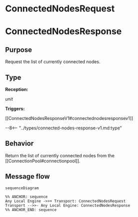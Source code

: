 # ConnectedNodesRequest
# ConnectedNodesResponse

## Purpose

<!-- --8<-- [start:purpose] -->
Request the list of currently connected nodes.
<!-- --8<-- [end:purpose] -->

## Type

<!-- --8<-- [start:type] -->
**Reception:**

*unit*

**Triggers:**

[[ConnectedNodesResponseV1#connectednodesresponsev1]]

--8<-- "../types/connected-nodes-response-v1.md:type"
<!-- --8<-- [end:type] -->

## Behavior

<!-- --8<-- [start:behavior] -->
Return the list of currently connected nodes from the [[ConnectionPool#connectionpool]].
<!-- --8<-- [end:behavior] -->

## Message flow

<!-- --8<-- [start:messages] -->
```mermaid
sequenceDiagram

%% ANCHOR: sequence
Any Local Engine ->>+ Transport: ConnectedNodesRequest
Transport -->>- Any Local Engine: ConnectedNodesResponse
%% ANCHOR_END: sequence
```
<!-- --8<-- [end:messages] -->

</div>
